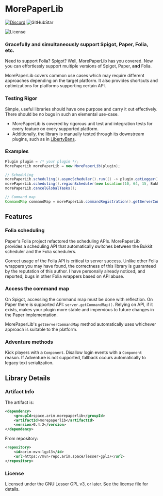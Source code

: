 
# MorePaperLib

[Discord]:https://img.shields.io/discord/784154359067443280
[License]:https://www.gnu.org/graphics/lgplv3-147x51.png
[GitHubStar]:https://img.shields.io/github/stars/A248/MorePaperLib

[![Discord]](https://discord.gg/3C4qeG8XhE) ![GitHubStar]

![License]

### Gracefully and simultaneously support Spigot, Paper, Folia, etc.

Need to support Folia? Spigot? Well, MorePaperLib has you covered. Now you can effortlessly support multiple versions of Spigot, Paper, **and** Folia.

MorePaperLib covers common use cases which may require different approaches depending on the target platform. It also provides shortcuts and optimizations for platforms supporting certain API.

### Testing Rigor

Simple, useful libraries should have one purpose and carry it out effectively. There should be no bugs in such an elemental use-case.
* MorePaperLib is covered by rigorous unit test and integration tests for every feature on every supported platform.
* Additionally, the library is manually tested through its downstream plugins, such as in  [LibertyBans](https://github.com/A248/LibertyBans).

### Examples

```java
Plugin plugin = /* your plugin */;
MorePaperLib morePaperLib = new MorePaperLib(plugin);

// Scheduling
morePaperLib.scheduling().asyncScheduler().run(() -> plugin.getLogger().info("This runs asynchronously"));
morePaperLib.scheduling().regionScheduler(new Location(10, 64, 15, Bukkit.getWorld("world_nether"))).run(() -> plugin.getLogger().info("This runs on the region at 10, 64, 15 in 'world_nether'"));
morePaperLib.cancelGlobalTasks();

// Command map
CommandMap commandMap = morePaperLib.commandRegistration().getServerCommandMap();
```

## Features

### Folia scheduling

Paper's Folia project refactored the scheduling APIs. MorePaperLib provides a scheduling API that automatically switches between the Bukkit scheduler and the Folia schedulers.

Correct usage of the Folia API is critical to server success. Unlike other Folia wrappers you may have found, the correctness of this library is guaranteed by the reputation of this author. I have personally already noticed, and reported, bugs in other Folia wrappers based on API abuse.

### Access the command map

On Spigot, accessing the command map must be done with reflection. On Paper there is supported API: `server.getCommandMap()`. Relying on API, if it exists, makes your plugin more stable and impervious to future changes in the Paper implementation.

MorePaperLib's `getServerCommandMap` method automatically uses whichever approach is suitable to the platform.

### Adventure methods

Kick players with a `Component`. Disallow login events with a `Component` reason. If Adventure is not supported, fallback occurs automatically to legacy text serialization.

## Library Details

### Artifact Info

The artifact is:

```xml
<dependency>
    <groupId>space.arim.morepaperlib</groupId>
    <artifactId>morepaperlib</artifactId>
    <version>0.4.2</version>
</dependency>
```

From repository:

```xml
<repository>
    <id>arim-mvn-lgpl3</id>
    <url>https://mvn-repo.arim.space/lesser-gpl3/</url>
</repository>
```

### License

Licensed under the GNU Lesser GPL v3, or later. See the license file for details.
